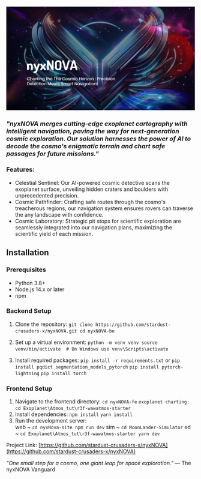 ![nyxNOVA Logo](nyxNOVA-fe/nyxNova-site/public/images/display.png)

### *"nyxNOVA merges cutting-edge exoplanet cartography with intelligent navigation, paving the way for next-generation cosmic exploration. Our solution harnesses the power of AI to decode the cosmo's enigmatic terrain and chart safe passages for future missions."*

### Features:

 - Celestial Sentinel: Our AI-powered cosmic detective scans the exoplanet surface, unveiling hidden craters and boulders with unprecedented precision.
 - Cosmic Pathfinder: Crafting safe routes through the cosmo's treacherous regions, our navigation system ensures rovers can traverse the any landscape with confidence.
 - Cosmic Laboratory: Strategic pit stops for scientific exploration are seamlessly integrated into our navigation plans, maximizing the scientific yield of each mission.

## Installation

### Prerequisites

- Python 3.8+
- Node.js 14.x or later
- npm

### Backend Setup

1. Clone the repository:
   `git clone https://github.com/stardust-crusaders-x/nyxNOVA.git
      cd nyxNOVA-be`

3. Set up a virtual environment:
   `python -m venv venv
source venv/bin/activate  # On Windows use venv\Scripts\activate`
4. Install required packages:
   `pip install -r requirements.txt`
   or
   `pip install pqdict segmentation_models_pytorch`
   `pip install pytorch-lightning`
   `pip install torch`
### Frontend Setup

1. Navigate to the frontend directory:
   `cd nyxNOVA-fe`
 `exoplanet charting: cd Exoplanet\Atmos_tut\r3f-wawatmos-starter`
3. Install dependencies:
  `npm install` `yarn install`
4. Run the development server:  
  web ~ ``cd nyxNova-site
            npm run dev``
  sim ~ ``cd MoonLander-Simulator``
   ed ~ ``cd Exoplanet\Atmos_tut\r3f-wawatmos-starter
           yarn dev``
  

Project Link: [https://github.com/stardust-crusaders-x/nyxNOVA](https://github.com/stardust-crusaders-x/nyxNOVA)

*"One small step for a cosmo, one giant leap for space exploration."* 
— The nyxNOVA Vanguard

